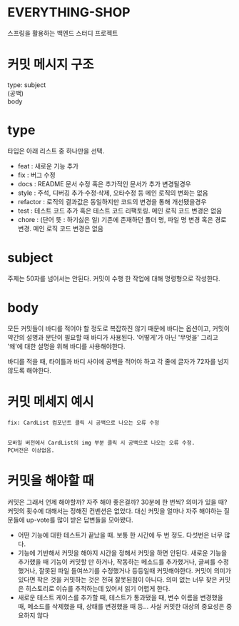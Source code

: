 # EVERYTHING-SHOP
스프링을 활용하는 백엔드 스터디 프로젝트

# 커밋 메시지 구조
type: subject   
(공백)   
body

# type

타입은 아래 리스트 중 하나만을 선택.
* feat : 새로운 기능 추가
* fix : 버그 수정
* docs : README 문서 수정 혹은 추가적인 문서가 추가 변경될경우
* style : 주석, 디버깅 추가·수정·삭제, 오타수정 등 메인 로직의 변화는 없음
* refactor : 로직의 결과값은 동일하지만 코드의 변경을 통해 개선됐을경우
* test : 테스트 코드 추가 혹은 테스트 코드 리팩토링. 메인 로직 코드 변경은 없음
* chore : (단어 뜻 : 하기싫은 일) 기존에 존재하던 폴더 명, 파일 명 변경 혹은 경로 변경. 메인 로직 코드 변경은 없음 

# subject

주제는 50자를 넘어서는 안된다.
커밋이 수행 한 작업에 대해 명령형으로 작성한다. 

# body
 
모든 커밋들이 바디를 적어야 할 정도로 복잡하진 않기 때문에 바디는 옵션이고, 커밋이 약간의 설명과 문단이 필요할 때 바디가 사용된다. 
'어떻게'가 아닌 '무엇을' 그리고 '왜'에 대한 설명을 위해 바디를 사용해야한다.

바디를 적을 때, 타이틀과 바디 사이에 공백을 적어야 하고 각 줄에 글자가 72자를 넘지 않도록 해야한다.

# 커밋 메세지 예시
 
```
fix: CardList 컴포넌트 클릭 시 공백으로 나오는 오류 수정


모바일 버전에서 CardList의 img 부분 클릭 시 공백으로 나오는 오류 수정.
PC버전은 이상없음.
```

# 커밋을 해야할 때
 
커밋은 그래서 언제 해야할까? 자주 해야 좋은걸까?
30분에 한 번씩? 의미가 있을 때?
커밋의 횟수에 대해서는 정해진 컨벤션은 없었다.
대신 커밋을 얼마나 자주 해야하는 질문들에 up-vote를 많이 받은 답변들을 모아봤다.

* 어떤 기능에 대한 테스트가 끝났을 때. 보통 한 시간에 두 번 정도. 다섯번은 너무 많다.
* 기능에 기반해서 커밋을 해야지 시간을 정해서 커밋을 하면 안된다. 새로운 기능을 추가했을 때 기능이 커밋할 만 하거나, 작동하는 메소드를 추가했거나, 글씨를 수정했거나, 잘못된 파일 들여쓰기를 수정했거나 등등일때 커밋해야한다. 커밋이 의미가 있다면 작은 것을 커밋하는 것은 전혀 잘못된점이 아니다. 의미 없는 너무 잦은 커밋은 히스토리로 이슈를 추적하는데 있어서 읽기 어렵게 한다.
* 새로운 테스트 케이스를 추가할 때, 테스트가 통과됐을 때, 변수 이름을 변경했을 때, 메소드를 삭제했을 때, 상태를 변경했을 때 등... 사실 커밋한 대상의 중요성은 중요하지 않다
